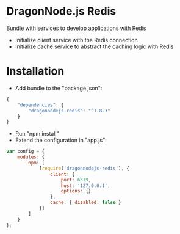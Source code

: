 # DragonNode.js Redis
Bundle with services to develop applications with Redis
- Initialize client service with the Redis connection
- Initialize cache service to abstract the caching logic with Redis

# Installation
- Add bundle to the "package.json":
```javascript
{
    "dependencies": {
        "dragonnodejs-redis": "^1.8.3"
    }
}
```
- Run "npm install"
- Extend the configuration in "app.js":
```javascript
var config = {
    modules: {
        npm: [
            [require('dragonnodejs-redis'), {
                client: {
                    port: 6379,
                    host: '127.0.0.1',
                    options: {}
                },
                cache: { disabled: false }
            }]
        ]
    }
};
```
